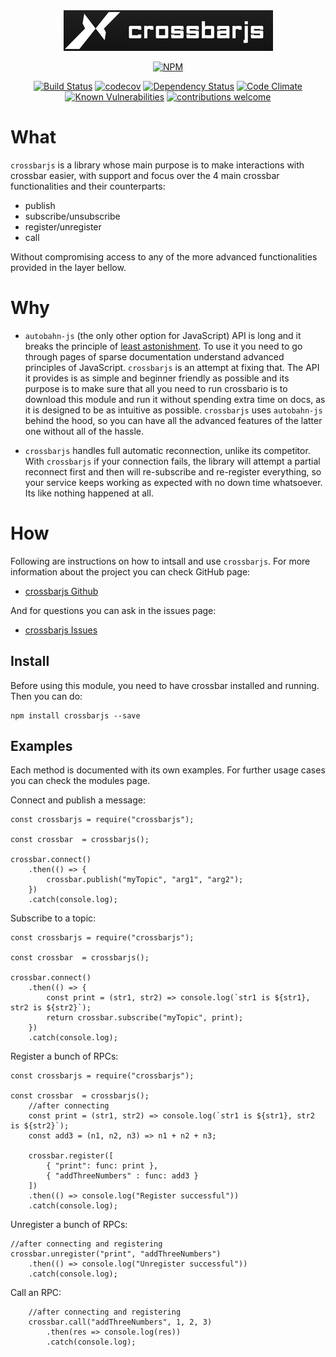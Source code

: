 <div align="center">
    <img src="https://raw.githubusercontent.com/Fl4m3Ph03n1x/crossbarjs/master/logos/logo_no_wm.png">
</div>
<div align="center">

[![NPM](https://nodei.co/npm/crossbarjs.png?downloads=true&downloadRank=true&stars=true)](https://nodei.co/npm/crossbarjs/)

[![Build Status](https://travis-ci.org/Fl4m3Ph03n1x/crossbarjs.svg?branch=master)](https://travis-ci.org/Fl4m3Ph03n1x/crossbarjs) [![codecov](https://codecov.io/gh/Fl4m3Ph03n1x/crossbarjs/branch/master/graph/badge.svg)](https://codecov.io/gh/Fl4m3Ph03n1x/crossbarjs) [![Dependency Status](https://david-dm.org/Fl4m3Ph03n1x/crossbarjs.svg)](https://david-dm.org/Fl4m3Ph03n1x/crossbarjs) [![Code Climate](https://codeclimate.com/github/Fl4m3Ph03n1x/crossbarjs/badges/gpa.svg)](https://codeclimate.com/github/Fl4m3Ph03n1x/crossbarjs)
[![Known Vulnerabilities](https://snyk.io/test/github/fl4m3ph03n1x/crossbarjs/badge.svg)](https://snyk.io/test/github/fl4m3ph03n1x/crossbarjs)
[![contributions welcome](https://img.shields.io/badge/contributions-welcome-brightgreen.svg?style=flat)](https://github.com/Fl4m3Ph03n1x/crossbarjs/issues)

</div>

# What

`crossbarjs` is a library whose main purpose is to make interactions with crossbar easier, with support and focus over the 4 main crossbar functionalities and their counterparts:

 - publish
 - subscribe/unsubscribe
 - register/unregister
 - call

Without compromising access to any of the more advanced functionalities provided in the layer bellow.

# Why

 - `autobahn-js` (the only other option for JavaScript) API is long and it breaks the principle of [least astonishment](https://en.wikipedia.org/wiki/Principle_of_least_astonishment). To use it you need to go through pages of sparse documentation understand advanced principles of JavaScript. `crossbarjs` is an attempt at fixing that. The API it provides is as simple and beginner friendly as possible and its purpose is to make sure that all you need to run crossbario is to download this module and run it without spending extra time on docs, as it is designed to be as intuitive as possible. `crossbarjs` uses `autobahn-js` behind the hood, so you can have all the advanced features of the latter one without all of the hassle.

 - `crossbarjs` handles full automatic reconnection, unlike its competitor. With `crossbarjs` if your connection fails, the library will attempt a partial reconnect first and then will re-subscribe and re-register everything, so your service keeps working as expected with no down time whatsoever. Its like nothing happened at all.

# How

Following are instructions on how to intsall and use `crossbarjs`. For more information about the project you can check GitHub page:

 - [crossbarjs Github](https://github.com/Fl4m3Ph03n1x/crossbarjs)

And for questions you can ask in the issues page:

 - [crossbarjs Issues](https://github.com/Fl4m3Ph03n1x/crossbarjs/issues)

## Install

Before using this module, you need to have crossbar installed and running. Then you can do:

    npm install crossbarjs --save

##  Examples

Each method is documented with its own examples. For further usage cases you can check the modules page.

Connect and publish a message:

```
const crossbarjs = require("crossbarjs");

const crossbar  = crossbarjs();

crossbar.connect()
    .then(() => {
        crossbar.publish("myTopic", "arg1", "arg2");
    })
    .catch(console.log);
```

Subscribe to a topic:

```
const crossbarjs = require("crossbarjs");

const crossbar  = crossbarjs();

crossbar.connect()
    .then(() => {
        const print = (str1, str2) => console.log(`str1 is ${str1}, str2 is ${str2}`);
        return crossbar.subscribe("myTopic", print);
    })
    .catch(console.log);
```

Register a bunch of RPCs:

```
const crossbarjs = require("crossbarjs");

const crossbar  = crossbarjs();
    //after connecting
    const print = (str1, str2) => console.log(`str1 is ${str1}, str2 is ${str2}`);
    const add3 = (n1, n2, n3) => n1 + n2 + n3;

    crossbar.register([
        { "print": func: print },
        { "addThreeNumbers" : func: add3 }
    ])
    .then(() => console.log("Register successful"))
    .catch(console.log);
```

Unregister a bunch of RPCs:

```
//after connecting and registering
crossbar.unregister("print", "addThreeNumbers")
    .then(() => console.log("Unregister successful"))
    .catch(console.log);
```

Call an RPC:

```
    //after connecting and registering
    crossbar.call("addThreeNumbers", 1, 2, 3)
        .then(res => console.log(res))
        .catch(console.log);
```
